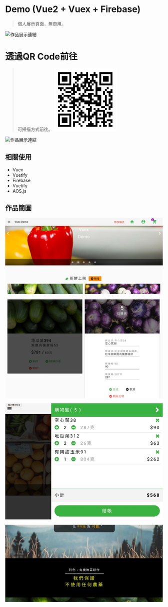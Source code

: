
# Demo (Vue2 + Vuex + Firebase) 

> 個人展示頁面，無商用。

![作品展示連結](https://sunlightsam.github.io/demo_vuex/)

# 透過QR Code前往 

> 可掃描方式前往。
![掃描前往](https://github.com/sunlightsam/demo_vuex/blob/gh-pages/about_readme/demo_link.png)


![作品展示連結](https://sunlightsam.github.io/demo_vuex/)

## 相關使用
- Vuex
- Vuetify
- Firebase
- Vuetify
- AOS.js

## 作品簡圖
![主頁](https://github.com/sunlightsam/demo_vuex/blob/gh-pages/about_readme/demo01.jpg)

![產品修改](https://github.com/sunlightsam/demo_vuex/blob/gh-pages/about_readme/demo02.jpg)

![購物車](https://github.com/sunlightsam/demo_vuex/blob/gh-pages/about_readme/demo03.jpg)

![農場介紹](https://github.com/sunlightsam/demo_vuex/blob/gh-pages/about_readme/demo04.jpg)

